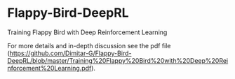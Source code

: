 # Flappy-Bird-DeepRL

Training Flappy Bird with Deep Reinforcement Learning

For more details and in-depth discussion see the pdf file (https://github.com/Dimitar-G/Flappy-Bird-DeepRL/blob/master/Training%20Flappy%20Bird%20with%20Deep%20Reinforcement%20Learning.pdf).
